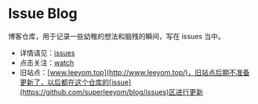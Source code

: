 # Issue Blog

博客仓库，用于记录一些幼稚的想法和脑残的瞬间，写在 issues 当中。

- 详情请见：[issues](https://github.com/superleeyom/blog/issues)
- 点击关注：[watch](https://github.com/superleeyom/blog/subscription)
- 旧站点：[www.leeyom.top](http://www.leeyom.top/)，旧站点后期不准备更新了，以后都在这个仓库的[issue](https://github.com/superleeyom/blog/issues)区进行更新
